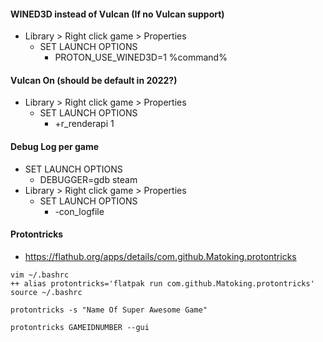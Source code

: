 #### WINED3D instead of Vulcan (If no Vulcan support)
- Library > Right click game > Properties
    - SET LAUNCH OPTIONS
        - PROTON_USE_WINED3D=1 %command%

#### Vulcan On (should be default in 2022?)
- Library > Right click game > Properties
    - SET LAUNCH OPTIONS
        - +r_renderapi 1

#### Debug Log per game
- SET LAUNCH OPTIONS
    - DEBUGGER=gdb steam
- Library > Right click game > Properties
    - SET LAUNCH OPTIONS
        - -con_logfile

#### Protontricks
- https://flathub.org/apps/details/com.github.Matoking.protontricks
```
vim ~/.bashrc
++ alias protontricks='flatpak run com.github.Matoking.protontricks'
source ~/.bashrc
```
```
protontricks -s "Name Of Super Awesome Game"
```
```
protontricks GAMEIDNUMBER --gui
```
